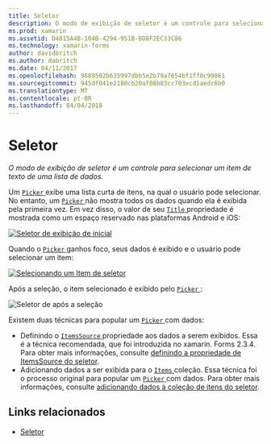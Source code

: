 ```yaml
---
title: Seletor
description: O modo de exibição de seletor é um controle para selecionar um item de texto de uma lista de dados.
ms.prod: xamarin
ms.assetid: D4815A4B-104B-4294-951B-BD8F2EC33C86
ms.technology: xamarin-forms
author: davidbritch
ms.author: dabritch
ms.date: 04/11/2017
ms.openlocfilehash: 9889502b635997dbb5e2b79a7654bf1ff0c99861
ms.sourcegitcommit: 945df041e2180cb20af08b83cc703ecd1aedc6b0
ms.translationtype: MT
ms.contentlocale: pt-BR
ms.lasthandoff: 04/04/2018
---
```

# <a name="picker"></a>Seletor

_O modo de exibição de seletor é um controle para selecionar um item de texto de uma lista de dados._

Um [ `Picker` ](https://developer.xamarin.com/api/type/Xamarin.Forms.Picker/) exibe uma lista curta de itens, na qual o usuário pode selecionar. No entanto, um [ `Picker` ](https://developer.xamarin.com/api/type/Xamarin.Forms.Picker/) não mostra todos os dados quando ela é exibida pela primeira vez. Em vez disso, o valor de seu [ `Title` ](https://developer.xamarin.com/api/property/Xamarin.Forms.Picker.Title/) propriedade é mostrada como um espaço reservado nas plataformas Android e iOS:

[![](images/picker-initial.png "Seletor de exibição de inicial")](images/picker-initial-large.png#lightbox "inicial seletor de exibição")

Quando o [ `Picker` ](https://developer.xamarin.com/api/type/Xamarin.Forms.Picker/) ganhos foco, seus dados é exibido e o usuário pode selecionar um item:

[![](images/picker-selection.png "Selecionando um Item de seletor")](images/picker-selection-large.png#lightbox "seletor para selecionar um Item")

Após a seleção, o item selecionado é exibido pelo [ `Picker` ](https://developer.xamarin.com/api/type/Xamarin.Forms.Picker/):

![](images/picker-after-selection.png "Seletor de após a seleção")

Existem duas técnicas para popular um [ `Picker` ](https://developer.xamarin.com/api/type/Xamarin.Forms.Picker/) com dados:

- Definindo o [ `ItemsSource` ](https://developer.xamarin.com/api/property/Xamarin.Forms.Picker.ItemsSource/) propriedade aos dados a serem exibidos. Essa é a técnica recomendada, que foi introduzida no xamarin. Forms 2.3.4. Para obter mais informações, consulte [definindo a propriedade de ItemsSource do seletor](populating-itemssource.md).
- Adicionando dados a ser exibida para o [ `Items` ](https://developer.xamarin.com/api/property/Xamarin.Forms.Picker.Items/) coleção. Essa técnica foi o processo original para popular um [ `Picker` ](https://developer.xamarin.com/api/type/Xamarin.Forms.Picker/) com dados. Para obter mais informações, consulte [adicionando dados à coleção de itens do seletor](populating-items.md).


## <a name="related-links"></a>Links relacionados

- [Seletor](https://developer.xamarin.com/api/type/Xamarin.Forms.Picker/)
